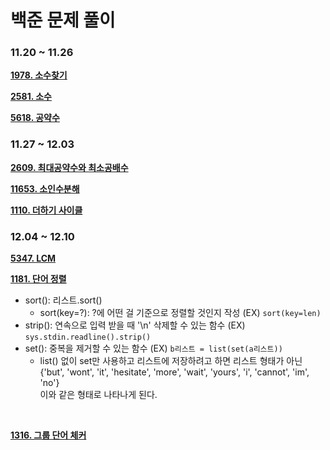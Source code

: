 # 백준 문제 풀이

### 11.20 ~ 11.26

**[1978. 소수찾기](./수학/1987.py)**
<br>

**[2581. 소수](./수학/2581.py)**
<br>

**[5618. 공약수](./수학/5618.py)**


### 11.27 ~ 12.03

**[2609. 최대공약수와 최소공배수](./수학/2609.py)**
<br>

**[11653. 소인수분해](./수학/11653.py)**
<br>

**[1110. 더하기 사이클](./수학/1110.py)**

### 12.04 ~ 12.10

**[5347. LCM](./수학/5347.py)**
<br>

**[1181. 단어 정렬](./문자열/1181.py)**
- sort(): 리스트.sort()
    - sort(key=?): ?에 어떤 걸 기준으로 정렬할 것인지 작성 (EX) `sort(key=len)`
- strip(): 연속으로 입력 받을 때 '\n' 삭제할 수 있는 함수 (EX) `sys.stdin.readline().strip()`
- set(): 중복을 제거할 수 있는 함수 (EX) `b리스트 = list(set(a리스트))`
    - list() 없이 set만 사용하고 리스트에 저장하려고 하면 리스트 형태가 아닌    
    {'but', 'wont', 'it', 'hesitate', 'more', 'wait', 'yours', 'i', 'cannot', 'im', 'no'}   
    이와 같은 형태로 나타나게 된다.
<br>

**[1316. 그룹 단어 체커](./문자열/1316.py)**
